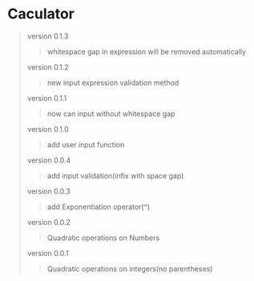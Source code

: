 # Caculator
> version 0.1.3
>> whitespace gap in expression will be removed automatically
>
> version 0.1.2
>> new input expression validation method
>
> version 0.1.1
>> now can input without whitespace gap
>
> version 0.1.0
>> add user input function
>
> version 0.0.4
>> add input validation(infix with space gap)
>
> version 0.0.3 
>> add Exponentiation operator(^)
>
> version 0.0.2 
>> Quadratic operations on Numbers
>
> version 0.0.1
>> Quadratic operations on integers(no parentheses)
>
